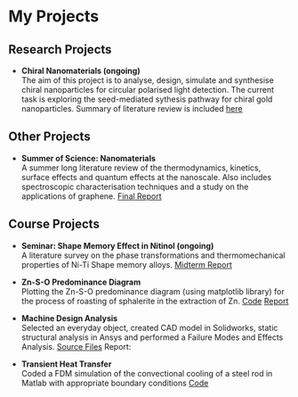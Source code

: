 # My Projects
## Research Projects
* **Chiral Nanomaterials (ongoing)**  
The aim of this project is to analyse, design, simulate and synthesise chiral nanoparticles for circular polarised light detection. The current task is exploring the seed-mediated sythesis pathway for chiral gold nanoparticles. Summary of literature review is included [here](https://github.com/DaniG13/my-projects/blob/main/Chiral%20Nanomaterials_Literature.pdf)
## Other Projects
* **Summer of Science: Nanomaterials**  
A summer long literature review of the thermodynamics, kinetics, surface effects and quantum effects at the nanoscale. Also includes spectroscopic characterisation techniques and a study on the applications of graphene. [Final Report](https://github.com/DaniG13/my-projects/blob/main/Nanomaterials_Report.pdf)
## Course Projects
* **Seminar: Shape Memory Effect in Nitinol (ongoing)**  
A literature survey on the phase transformations and thermomechanical properties of Ni-Ti Shape memory alloys. [Midterm Report](https://github.com/DaniG13/my-projects/blob/main/Shape_Memory_Midterm.pdf)
* **Zn-S-O Predominance Diagram**  
Plotting the Zn-S-O predominance diagram (using matplotlib library) for the process of roasting of sphalerite in the extraction of Zn. [Code](https://github.com/DaniG13/my-projects/blob/main/Predominance_Code.py) [Report](https://github.com/DaniG13/my-projects/blob/main/Predominance_Report.pdf)


* **Machine Design Analysis**  
Selected an everyday object, created CAD model in Solidworks, static structural analysis in Ansys and performed a Failure Modes and Effects Analysis. [Source Files](https://drive.google.com/file/d/1iR7r3oQumvfnMPtb5PDDQHTnHB47RQwm/view?usp=sharing) Report:

* **Transient Heat Transfer**  
Coded a FDM simulation of the convectional cooling of a steel rod in Matlab with appropriate boundary conditions [Code](https://github.com/DaniG13/my-projects/blob/main/Transient%20Heat%20Transfer.m)
